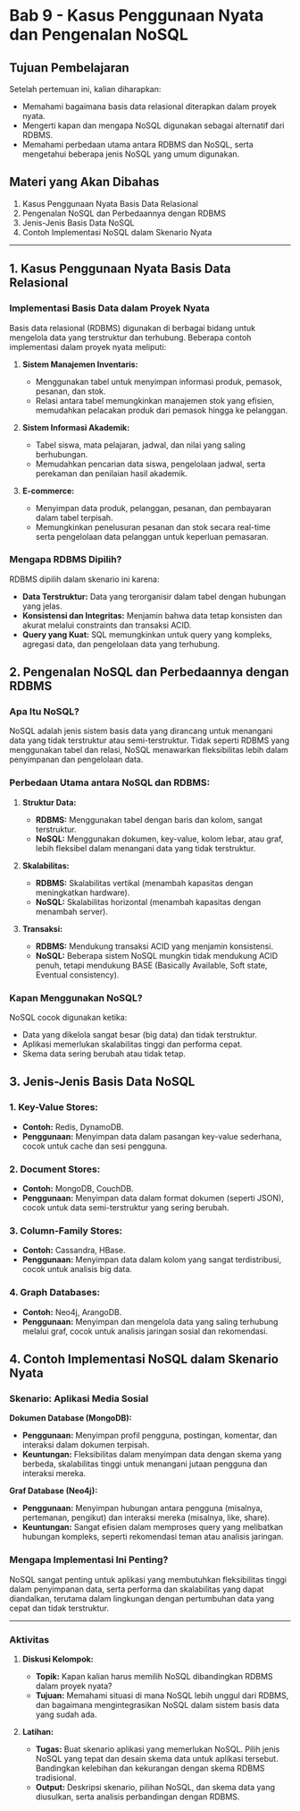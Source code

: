 # **Bab 9 - Kasus Penggunaan Nyata dan Pengenalan NoSQL**

## **Tujuan Pembelajaran**
Setelah pertemuan ini, kalian diharapkan:
- Memahami bagaimana basis data relasional diterapkan dalam proyek nyata.
- Mengerti kapan dan mengapa NoSQL digunakan sebagai alternatif dari RDBMS.
- Memahami perbedaan utama antara RDBMS dan NoSQL, serta mengetahui beberapa jenis NoSQL yang umum digunakan.

## **Materi yang Akan Dibahas**
1. Kasus Penggunaan Nyata Basis Data Relasional
2. Pengenalan NoSQL dan Perbedaannya dengan RDBMS
3. Jenis-Jenis Basis Data NoSQL
4. Contoh Implementasi NoSQL dalam Skenario Nyata

---

## **1. Kasus Penggunaan Nyata Basis Data Relasional**

### **Implementasi Basis Data dalam Proyek Nyata**
Basis data relasional (RDBMS) digunakan di berbagai bidang untuk mengelola data yang terstruktur dan terhubung. Beberapa contoh implementasi dalam proyek nyata meliputi:

1. **Sistem Manajemen Inventaris:**
    - Menggunakan tabel untuk menyimpan informasi produk, pemasok, pesanan, dan stok.
    - Relasi antara tabel memungkinkan manajemen stok yang efisien, memudahkan pelacakan produk dari pemasok hingga ke pelanggan.

2. **Sistem Informasi Akademik:**
    - Tabel siswa, mata pelajaran, jadwal, dan nilai yang saling berhubungan.
    - Memudahkan pencarian data siswa, pengelolaan jadwal, serta perekaman dan penilaian hasil akademik.

3. **E-commerce:**
    - Menyimpan data produk, pelanggan, pesanan, dan pembayaran dalam tabel terpisah.
    - Memungkinkan penelusuran pesanan dan stok secara real-time serta pengelolaan data pelanggan untuk keperluan pemasaran.

### **Mengapa RDBMS Dipilih?**
RDBMS dipilih dalam skenario ini karena:
- **Data Terstruktur:** Data yang terorganisir dalam tabel dengan hubungan yang jelas.
- **Konsistensi dan Integritas:** Menjamin bahwa data tetap konsisten dan akurat melalui constraints dan transaksi ACID.
- **Query yang Kuat:** SQL memungkinkan untuk query yang kompleks, agregasi data, dan pengelolaan data yang terhubung.

## **2. Pengenalan NoSQL dan Perbedaannya dengan RDBMS**

### **Apa Itu NoSQL?**
NoSQL adalah jenis sistem basis data yang dirancang untuk menangani data yang tidak terstruktur atau semi-terstruktur. Tidak seperti RDBMS yang menggunakan tabel dan relasi, NoSQL menawarkan fleksibilitas lebih dalam penyimpanan dan pengelolaan data.

### **Perbedaan Utama antara NoSQL dan RDBMS:**

1. **Struktur Data:**
    - **RDBMS:** Menggunakan tabel dengan baris dan kolom, sangat terstruktur.
    - **NoSQL:** Menggunakan dokumen, key-value, kolom lebar, atau graf, lebih fleksibel dalam menangani data yang tidak terstruktur.

2. **Skalabilitas:**
    - **RDBMS:** Skalabilitas vertikal (menambah kapasitas dengan meningkatkan hardware).
    - **NoSQL:** Skalabilitas horizontal (menambah kapasitas dengan menambah server).

3. **Transaksi:**
    - **RDBMS:** Mendukung transaksi ACID yang menjamin konsistensi.
    - **NoSQL:** Beberapa sistem NoSQL mungkin tidak mendukung ACID penuh, tetapi mendukung BASE (Basically Available, Soft state, Eventual consistency).

### **Kapan Menggunakan NoSQL?**
NoSQL cocok digunakan ketika:
- Data yang dikelola sangat besar (big data) dan tidak terstruktur.
- Aplikasi memerlukan skalabilitas tinggi dan performa cepat.
- Skema data sering berubah atau tidak tetap.

## **3. Jenis-Jenis Basis Data NoSQL**

### **1. Key-Value Stores:**
- **Contoh:** Redis, DynamoDB.
- **Penggunaan:** Menyimpan data dalam pasangan key-value sederhana, cocok untuk cache dan sesi pengguna.

### **2. Document Stores:**
- **Contoh:** MongoDB, CouchDB.
- **Penggunaan:** Menyimpan data dalam format dokumen (seperti JSON), cocok untuk data semi-terstruktur yang sering berubah.

### **3. Column-Family Stores:**
- **Contoh:** Cassandra, HBase.
- **Penggunaan:** Menyimpan data dalam kolom yang sangat terdistribusi, cocok untuk analisis big data.

### **4. Graph Databases:**
- **Contoh:** Neo4j, ArangoDB.
- **Penggunaan:** Menyimpan dan mengelola data yang saling terhubung melalui graf, cocok untuk analisis jaringan sosial dan rekomendasi.

## **4. Contoh Implementasi NoSQL dalam Skenario Nyata**

### **Skenario: Aplikasi Media Sosial**

**Dokumen Database (MongoDB):**
- **Penggunaan:** Menyimpan profil pengguna, postingan, komentar, dan interaksi dalam dokumen terpisah.
- **Keuntungan:** Fleksibilitas dalam menyimpan data dengan skema yang berbeda, skalabilitas tinggi untuk menangani jutaan pengguna dan interaksi mereka.

**Graf Database (Neo4j):**
- **Penggunaan:** Menyimpan hubungan antara pengguna (misalnya, pertemanan, pengikut) dan interaksi mereka (misalnya, like, share).
- **Keuntungan:** Sangat efisien dalam memproses query yang melibatkan hubungan kompleks, seperti rekomendasi teman atau analisis jaringan.

### **Mengapa Implementasi Ini Penting?**
NoSQL sangat penting untuk aplikasi yang membutuhkan fleksibilitas tinggi dalam penyimpanan data, serta performa dan skalabilitas yang dapat diandalkan, terutama dalam lingkungan dengan pertumbuhan data yang cepat dan tidak terstruktur.

---

### **Aktivitas**

1. **Diskusi Kelompok:**
    - **Topik:** Kapan kalian harus memilih NoSQL dibandingkan RDBMS dalam proyek nyata?
    - **Tujuan:** Memahami situasi di mana NoSQL lebih unggul dari RDBMS, dan bagaimana mengintegrasikan NoSQL dalam sistem basis data yang sudah ada.

2. **Latihan:**
    - **Tugas:** Buat skenario aplikasi yang memerlukan NoSQL. Pilih jenis NoSQL yang tepat dan desain skema data untuk aplikasi tersebut. Bandingkan kelebihan dan kekurangan dengan skema RDBMS tradisional.
    - **Output:** Deskripsi skenario, pilihan NoSQL, dan skema data yang diusulkan, serta analisis perbandingan dengan RDBMS.
